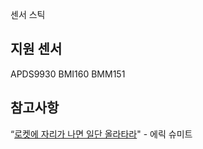 센서 스틱

## 지원 센서
APDS9930
BMI160
BMM151

## 참고사항
“[로켓에 자리가 나면 일단 올라타라](http://estima.wordpress.com/2012/05/28/sheryl/)" - 에릭 슈미트
